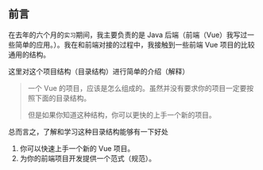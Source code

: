 ## 前言

在去年的六个月的`实习`期间，我主要负责的是 Java 后端（前端（Vue）我写过一些简单的应用。）。我在和前端对接的过程中，我接触到一些前端 Vue 项目的比较通用的结构。

这里对这个项目结构（目录结构）进行简单的介绍（解释）

> 一个 Vue 的项目，应该是怎么组成的。虽然并没有要求你的项目一定要按照下面的目录结构。
>
> 但是如果你知道这种结构，你可以更快的上手一个新的项目。

总而言之，了解和学习这种目录结构能够有一下好处

1. 你可以快速上手一个新的 Vue 项目。
2. 为你的前端项目开发提供一个范式（规范）。